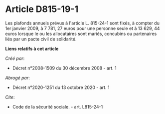 # Article D815-19-1

Les plafonds annuels prévus à l'article L. 815-24-1 sont fixés, à compter du 1er janvier 2009, à 7 781, 27 euros pour une
personne seule et à 13 629, 44 euros lorsque le ou les allocataires sont mariés, concubins ou partenaires liés par un pacte
civil de solidarité.

**Liens relatifs à cet article**

_Créé par_:

  - Décret n°2008-1509 du 30 décembre 2008 - art. 1

_Abrogé par_:

  - Décret n°2020-1251 du 13 octobre 2020 - art. 1

_Cite_:

  - Code de la sécurité sociale. - art. L815-24-1
